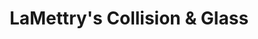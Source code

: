 ---
title: "LaMettry's Collision & Glass"
url: /inver-grove-heights/lamettrys-collision-and-glass/
shop: car repair
---